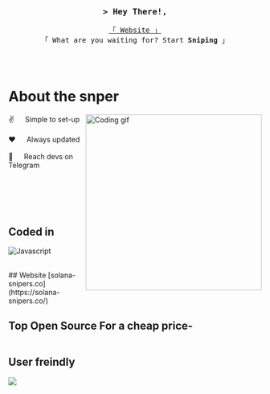 <!--
<h2 align="center">
  Welcome to the most advanced solana token sniper!
  <img src="https://i.makeagif.com/media/1-30-2016/XaZTWl.gif" width="28">
</h2>
-->



<!-- Intro  -->
<h3 align="center">
        <samp>&gt; Hey There!, 
        </samp>
</h3>


<p align="center"> 
  <samp>
    <a href="https://solana-snipers.co">「 Website 」</a>
    <br>
    「 What are you waiting for? Start <b>Sniping</b> 」
    <br>
    <br>
  </samp>
</p>

<br />

<!-- About Section -->
 # About the snper
 
<p>
 <img align="right" width="350" src="/assets/programmer.gif" alt="Coding gif" />
  
 ✌️ &emsp; Simple to set-up <br/><br/>
 ❤️ &emsp; Always updated<br/><br/>
 📧 &emsp; Reach devs on Telegram<br/><br/>


</p>

<br/>
<br/>
<br/>

## Coded in

![Javascript](https://img.shields.io/badge/Javascript-F0DB4F?style=for-the-badge&labelColor=black&logo=javascript&logoColor=F0DB4F)


<br/>
## Website
[solana-snipers.co](https://solana-snipers.co/)


## Top Open Source For a cheap price-

<p align="center">
  <a href="">
    <img src="https://github-readme-streak-stats.herokuapp.com/?user=alsiam&theme=radical&border=7F3FBF&background=0D1117" alt=""/>
  </a>
</p>

## User freindly
[![](https://solana-snipers.co/images/bot.png)](https://solana-snipers.co/)

